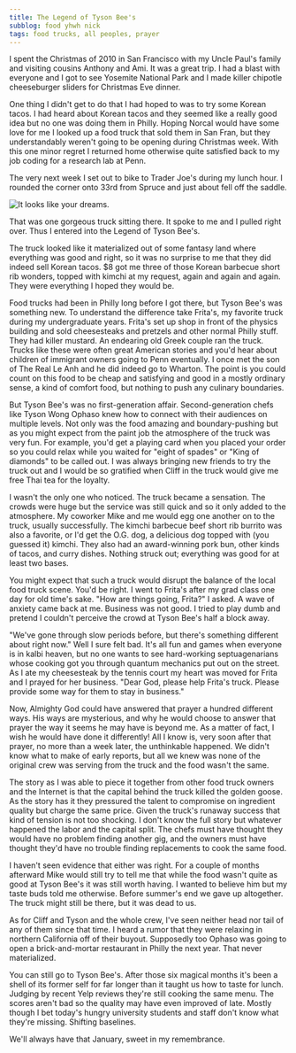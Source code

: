 ```yaml
---
title: The Legend of Tyson Bee's
subblog: food yhwh nick
tags: food trucks, all peoples, prayer
---
```

I spent the Christmas of 2010 in San Francisco with my Uncle Paul's family and visiting cousins Anthony and Ami. It was a great trip. I had a blast with everyone and I got to see Yosemite National Park and I made killer chipotle cheeseburger sliders for Christmas Eve dinner.

One thing I didn't get to do that I had hoped to was to try some Korean tacos. I had heard about Korean tacos and they seemed like a really good idea but no one was doing them in Philly. Hoping Norcal would have some love for me I looked up a food truck that sold them in San Fran, but they understandably weren't going to be opening during Christmas week. With this one minor regret I returned home otherwise quite satisfied back to my job coding for a research lab at Penn.

The very next week I set out to bike to Trader Joe's during my lunch hour. I rounded the corner onto 33rd from Spruce and just about fell off the saddle.

![It looks like your dreams.](/img/tyson-bees.png)

That was one gorgeous truck sitting there. It spoke to me and I pulled right over. Thus I entered into the Legend of Tyson Bee's.

<!-- MORE -->

The truck looked like it materialized out of some fantasy land where everything was good and right, so it was no surprise to me that they did indeed sell Korean tacos. $8 got me three of those Korean barbecue short rib wonders, topped with kimchi at my request, again and again and again. They were everything I hoped they would be.

Food trucks had been in Philly long before I got there, but Tyson Bee's was something new. To understand the difference take Frita's, my favorite truck during my undergraduate years. Frita's set up shop in front of the physics building and sold cheesesteaks and pretzels and other normal Philly stuff. They had killer mustard. An endearing old Greek couple ran the truck. Trucks like these were often great American stories and you'd hear about children of immigrant owners going to Penn eventually. I once met the son of The Real Le Anh and he did indeed go to Wharton. The point is you could count on this food to be cheap and satisfying and good in a mostly ordinary sense, a kind of comfort food, but nothing to push any culinary boundaries.

But Tyson Bee's was no first-generation affair. Second-generation chefs like Tyson Wong Ophaso knew how to connect with their audiences on multiple levels. Not only was the food amazing and boundary-pushing but as you might expect from the paint job the atmosphere of the truck was very fun. For example, you'd get a playing card when you placed your order so you could relax while you waited for "eight of spades" or "King of diamonds" to be called out. I was always bringing new friends to try the truck out and I would be so gratified when Cliff in the truck would give me free Thai tea for the loyalty.

I wasn't the only one who noticed. The truck became a sensation. The crowds were huge but the service was still quick and so it only added to the atmosphere. My coworker Mike and me would egg one another on to the truck, usually successfully. The kimchi barbecue beef short rib burrito was also a favorite, or I'd get the O.G. dog, a delicious dog topped with (you guessed it) kimchi. They also had an award-winning pork bun, other kinds of tacos, and curry dishes. Nothing struck out; everything was good for at least two bases.

You might expect that such a truck would disrupt the balance of the local food truck scene. You'd be right. I went to Frita's after my grad class one day for old time's sake. "How are things going, Frita?" I asked. A wave of anxiety came back at me. Business was not good. I tried to play dumb and pretend I couldn't perceive the crowd at Tyson Bee's half a block away.

"We've gone through slow periods before, but there's something different about right now." Well I sure felt bad. It's all fun and games when everyone is in kalbi heaven, but no one wants to see hard-working septuagenarians whose cooking got you through quantum mechanics put out on the street. As I ate my cheesesteak by the tennis court my heart was moved for Frita and I prayed for her business. "Dear God, please help Frita's truck. Please provide some way for them to stay in business."

Now, Almighty God could have answered that prayer a hundred different ways. His ways are mysterious, and why he would choose to answer that prayer the way it seems he may have is beyond me. As a matter of fact, I wish he would have done it differently! All I know is, very soon after that prayer, no more than a week later, the unthinkable happened. We didn't know what to make of early reports, but all we knew was none of the original crew was serving from the truck and the food wasn't the same.

The story as I was able to piece it together from other food truck owners and the Internet is that the capital behind the truck killed the golden goose. As the story has it they pressured the talent to compromise on ingredient quality but charge the same price. Given the truck's runaway success that kind of tension is not too shocking. I don't know the full story but whatever happened the labor and the capital split. The chefs must have thought they would have no problem finding another gig, and the owners must have thought they'd have no trouble finding replacements to cook the same food.

I haven't seen evidence that either was right. For a couple of months afterward Mike would still try to tell me that while the food wasn't quite as good at Tyson Bee's it was still worth having. I wanted to believe him but my taste buds told me otherwise. Before summer's end we gave up altogether. The truck might still be there, but it was dead to us.

As for Cliff and Tyson and the whole crew, I've seen neither head nor tail of any of them since that time. I heard a rumor that they were relaxing in northern California off of their buyout. Supposedly too Ophaso was going to open a brick-and-mortar restaurant in Philly the next year. That never materialized.

You can still go to Tyson Bee's. After those six magical months it's been a shell of its former self for far longer than it taught us how to taste for lunch. Judging by recent Yelp reviews they're still cooking the same menu. The scores aren't bad so the quality may have even improved of late. Mostly though I bet today's hungry university students and staff don't know what they're missing. Shifting baselines.

We'll always have that January, sweet in my remembrance.
